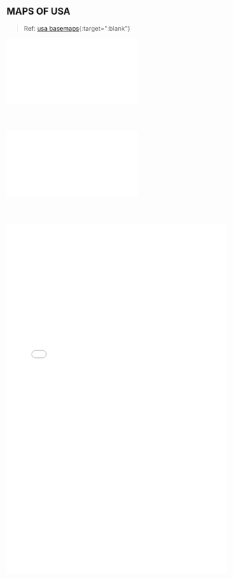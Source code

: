 
## MAPS OF USA

> Ref: [usa basemaps](https://alabamamaps.ua.edu/contemporarymaps/usa/basemaps/index.html){:target=":blank"}

<object data="../pdf_collection/capital.pdf" type="application/pdf" width="100%" height="800">
    <embed src="../pdf_collection/capital.pdf" type="application/pdf" />
</object>

<br></br>

<object data="../pdf_collection/majorcity.pdf" type="application/pdf" width="100%" height="800">
    <embed src="../pdf_collection/majorcity.pdf" type="application/pdf" />
</object>

<br></br>

<iframe src="../pdf_collection/capital.pdf" width="100%" height="800" style="border: none;">
    <p>您的浏览器不支持嵌入 PDF 文件，请 <a href="../pdf_collection/capital.pdf">点击这里下载</a>。</p>
</iframe>